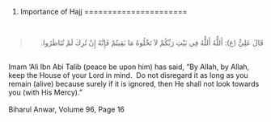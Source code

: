 1.  Importance of Hajj
======================

 

<blockquote dir="rtl">
  <p>
قَالَ عَلِيٌّ (ع): أَللٌّهُ أَللٌّهُ فِي بَيْتِ رَبِّكُمْ لاَ
تَخْلُوهُ مَا بَقِيتُمْ فَإِنَّهُ إِنْ تُرِكَ لَمْ تُنَاظَرُوا.
  </p>
</blockquote>

   
 Imam ‘Ali Ibn Abi Talib (peace be upon him) has said, “By Allah, by
Allah, keep the House of your Lord in mind.  Do not disregard it as long
as you remain (alive) because surely if it is ignored, then He shall not
look towards you (with His Mercy).”  
    
 Biharul Anwar, Volume 96, Page 16

 


